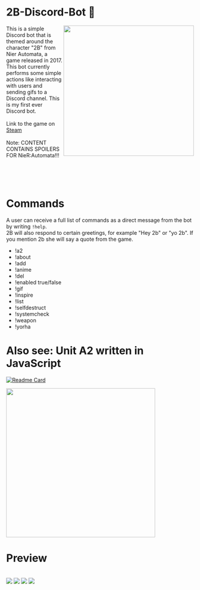 # 2B-Discord-Bot :hibiscus:
<img src="https://user-images.githubusercontent.com/72495327/125176559-398c3500-e1cc-11eb-8be7-0ecc8b532506.gif" align=right width=350>

This is a simple Discord bot that is themed around the character "2B" from Nier Automata, a game released in 2017. 
This bot currently performs some simple actions like interacting with users and sending gifs to a Discord channel. This is my first ever Discord bot.
<br><br>
Link to the game on <a href="https://store.steampowered.com/agecheck/app/524220/">Steam</a>
<br><br>
Note: CONTENT CONTAINS SPOILERS FOR NieR:Automata!!!

<br><br><br>
# Commands

A user can receive a full list of commands as a direct message from the bot by writing `!help`.\
2B will also respond to certain greetings, for example "Hey 2b" or "yo 2b". If you mention 2b she will say a quote from the game.

<ul>
<li>!a2</li>
<li>!about</li>
<li>!add</li>
<li>!anime</li>
<li>!del</li>
<li>!enabled true/false</li>
<li>!gif</li>
<li>!inspire</li>
<li>!list</li>
<li>!selfdestruct</li>
<li>!systemcheck</li>
<li>!weapon</li>
<li>!yorha</li>
</ul>

# Also see: Unit A2 written in JavaScript
[![Readme Card](https://github-readme-stats.vercel.app/api/pin/?username=Thassanai546&repo=A2-Discord-Bot&theme=omni)](https://github.com/Thassanai546/A2-Discord-Bot)

<img src="https://user-images.githubusercontent.com/72495327/125175551-e4005a00-e1c4-11eb-85f3-e4a7e225f743.gif" width=400>

# Preview
<br>
<img src="https://user-images.githubusercontent.com/72495327/125179395-5170b280-e1e6-11eb-9193-3d8a9fade02f.PNG">
<img src="https://user-images.githubusercontent.com/72495327/124033440-d93e0c00-d9f1-11eb-80f2-fe43c9c03dfb.PNG">
<img src="https://user-images.githubusercontent.com/72495327/124337822-7472e500-db9c-11eb-99da-f85d2231b9db.PNG">
<img src="https://user-images.githubusercontent.com/72495327/124033529-f541ad80-d9f1-11eb-988d-4a91e10c7374.PNG">





